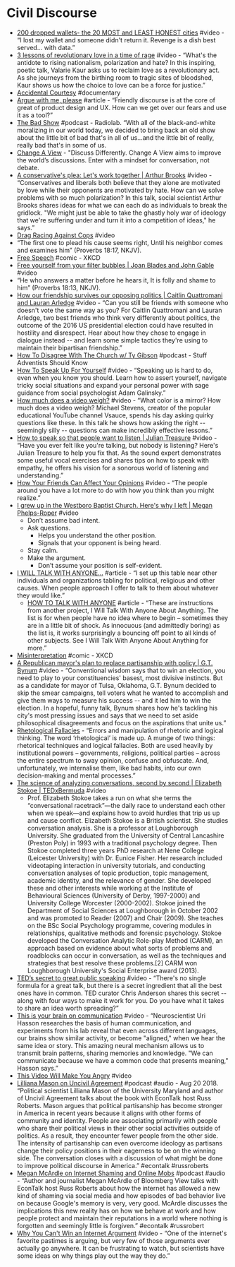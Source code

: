 # Civil Discourse



* [200 dropped wallets- the 20 MOST and LEAST HONEST cities](https://www.youtube.com/watch?v=jnL7sJYblGY) \#video - “I lost my wallet and someone didn't return it. Revenge is a dish best served... with data.”
* [3 lessons of revolutionary love in a time of rage](https://www.ted.com/talks/valarie_kaur_3_lessons_of_revolutionary_love_in_a_time_of_rage) \#video - “What's the antidote to rising nationalism, polarization and hate? In this inspiring, poetic talk, Valarie Kaur asks us to reclaim love as a revolutionary act. As she journeys from the birthing room to tragic sites of bloodshed, Kaur shows us how the choice to love can be a force for justice.”
* [Accidental Courtesy](https://accidentalcourtesy.com/) \#documentary
* [Argue with me, please](https://uxdesign.cc/argue-with-me-please-f8a8541982c4?ref=webdesignernews.com) \#article - “Friendly discourse is at the core of great of product design and UX. How can we get over our fears and use it as a tool?”
* [The Bad Show](https://www.wnycstudios.org/story/bad-show) \#podcast - Radiolab. “With all of the black-and-white moralizing in our world today, we decided to bring back an old show about the little bit of bad that's in all of us...and the little bit of really, really bad that's in some of us.
* [Change A View](https://www.changeaview.com/cav/posts) - "Discuss Differently. Change A View aims to improve the world’s discussions. Enter with a mindset for conversation, not debate.
* [A conservative's plea: Let's work together \| Arthur Brooks](https://youtu.be/87AEeLpodnE) \#video - “Conservatives and liberals both believe that they alone are motivated by love while their opponents are motivated by hate. How can we solve problems with so much polarization? In this talk, social scientist Arthur Brooks shares ideas for what we can each do as individuals to break the gridlock. "We might just be able to take the ghastly holy war of ideology that we're suffering under and turn it into a competition of ideas," he says.”
* [Drag Racing Against Cops](https://www.youtube.com/watch?v=z7cuSp-Vhqw) \#video
* “The first one to plead his cause seems right, Until his neighbor comes and examines him” \(Proverbs 18:17, NKJV\).
* [Free Speech](https://xkcd.com/1357/) \#comic - XKCD
* [Free yourself from your filter bubbles \| Joan Blades and John Gable](https://youtu.be/jtVIDBs60S8) \#video
* “He who answers a matter before he hears it, It is folly and shame to him” \(Proverbs 18:13, NKJV\).
* [How our friendship survives our opposing politics \| Caitlin Quattromani and Lauran Arledge](https://www.youtube.com/watch?v=qty0NjF3pdQ&index=58&list=PLIilwIraDV2LO0itulEQl76KwCRhCdN8H) \#video - “Can you still be friends with someone who doesn't vote the same way as you? For Caitlin Quattromani and Lauran Arledge, two best friends who think very differently about politics, the outcome of the 2016 US presidential election could have resulted in hostility and disrespect. Hear about how they chose to engage in dialogue instead -- and learn some simple tactics they're using to maintain their bipartisan friendship.”
* [How To Disagree With The Church w/ Ty Gibson](http://castbox.fm/episode/How-To-Disagree-With-The-Church-w%2F-Ty-Gibson-id1096875-id63165496?utm_campaign=a_share_ep&utm_medium=dlink&utm_source=a_share&country=us) \#podcast - Stuff Adventists Should Know
* [How To Speak Up For Yourself](https://www.ted.com/talks/adam_galinsky_how_to_speak_up_for_yourself?rid=HhBuVXNNDEzX&utm_source=recommendation&utm_medium=email&utm_campaign=explore&utm_term=watchNow) \#video - “Speaking up is hard to do, even when you know you should. Learn how to assert yourself, navigate tricky social situations and expand your personal power with sage guidance from social psychologist Adam Galinsky.”
* [How much does a video weigh?](https://www.ted.com/talks/how_much_does_a_video_weigh#t-440297) \#video - “What color is a mirror? How much does a video weigh? Michael Stevens, creator of the popular educational YouTube channel Vsauce, spends his day asking quirky questions like these. In this talk he shows how asking the right -- seemingly silly -- questions can make incredibly effective lessons.”
* [How to speak so that people want to listen \| Julian Treasure](https://youtu.be/eIho2S0ZahI) \#video - “Have you ever felt like you're talking, but nobody is listening? Here's Julian Treasure to help you fix that. As the sound expert demonstrates some useful vocal exercises and shares tips on how to speak with empathy, he offers his vision for a sonorous world of listening and understanding.”
* [How Your Friends Can Affect Your Opinions](https://youtu.be/yBqAt8psYBA) \#video - “The people around you have a lot more to do with how you think than you might realize.”
* [I grew up in the Westboro Baptist Church. Here's why I left \| Megan Phelps-Roper](https://www.youtube.com/watch?v=bVV2Zk88beY&list=PLOGi5-fAu8bFBu6hFFeZ1qWJdJUXAOhZG) \#video
  * Don’t assume bad intent.
  * Ask questions.
    * Helps you understand the other position.
    * Signals that your opponent is being heard.
  * Stay calm.
  * Make the argument.
    * Don’t assume your position is self-evident.
* [I WILL TALK WITH ANYONE…](https://visitsteve.com/made/talkwithanyone/) \#article - “I set up this table near other individuals and organizations tabling for political, religious and other causes. When people approach I offer to talk to them about whatever they would like.”
  * [HOW TO TALK WITH ANYONE](https://visitsteve.com/made/how-to-talk-to-anyone/) \#article - “These are instructions from another project, I Will Talk With Anyone About Anything. The list is for when people have no idea where to begin – sometimes they are in a little bit of shock. As innocuous \(and admittedly boring\) as the list is, it works surprisingly a bouncing off point to all kinds of other subjects. See I Will Talk With Anyone About Anything for more.”
* [Misinterpretation](https://xkcd.com/1984/) \#comic - XKCD
* [A Republican mayor's plan to replace partisanship with policy \| G.T. Bynum](https://youtu.be/CiLn-GrcuEs) \#video - “Conventional wisdom says that to win an election, you need to play to your constituencies' basest, most divisive instincts. But as a candidate for mayor of Tulsa, Oklahoma, G.T. Bynum decided to skip the smear campaigns, tell voters what he wanted to accomplish and give them ways to measure his success -- and it led him to win the election. In a hopeful, funny talk, Bynum shares how he's tackling his city's most pressing issues and says that we need to set aside philosophical disagreements and focus on the aspirations that unite us.”
* [Rhetological Fallacies](https://informationisbeautiful.net/visualizations/rhetological-fallacies/) - “Errors and manipulation of rhetoric and logical thinking. The word ‘rhetological’ is made up. A munge of two things: rhetorical techniques and logical fallacies. Both are used heavily by institutional powers – governments, religions, political parties – across the entire spectrum to sway opinion, confuse and obfuscate. And, unfortunately, we internalise them, like bad habits, into our own decision-making and mental processes.”
* [The science of analyzing conversations, second by second \| Elizabeth Stokoe \| TEDxBermuda](https://youtu.be/MtOG5PK8xDA) \#video
  * Prof. Elizabeth Stokoe takes a run on what she terms the “conversational racetrack”—the daily race to understand each other when we speak—and explains how to avoid  hurdles that trip us up and cause conflict.  Elizabeth Stokoe is a British scientist. She studies conversation analysis. She is a professor at Loughborough University. She graduated from the University of Central Lancashire \(Preston Poly\) in 1993 with a traditional psychology degree. Then Stokoe completed three years PhD research at Nene College \(Leicester University\) with Dr. Eunice Fisher.  Her research included videotaping interaction in university tutorials, and conducting conversation analyses of topic production, topic management, academic identity, and the relevance of gender. She developed these and other interests while working at the Institute of Behavioural Sciences \(University of Derby, 1997-2000\) and University College Worcester \(2000-2002\).  Stokoe joined the Department of Social Sciences at Loughborough in October 2002 and was promoted to Reader \(2007\) and Chair \(2009\). She teaches on the BSc Social Psychology programme, covering modules in relationships, qualitative methods and forensic psychology.  Stokoe developed the Conversation Analytic Role-play Method \(CARM\), an approach based on evidence about what sorts of problems and roadblocks can occur in conversation, as well as the techniques and strategies that best resolve these problems.\[2\] CARM won Loughborough University's Social Enterprise award \(2013\).
* [TED’s secret to great public speaking](https://www.ted.com/talks/chris_anderson_teds_secret_to_great_public_speaking) \#video - “There's no single formula for a great talk, but there is a secret ingredient that all the best ones have in common. TED curator Chris Anderson shares this secret -- along with four ways to make it work for you. Do you have what it takes to share an idea worth spreading?”
* [This is your brain on communication](https://www.ted.com/talks/uri_hasson_this_is_your_brain_on_communication#t-792892) \#video - “Neuroscientist Uri Hasson researches the basis of human communication, and experiments from his lab reveal that even across different languages, our brains show similar activity, or become "aligned," when we hear the same idea or story. This amazing neural mechanism allows us to transmit brain patterns, sharing memories and knowledge. "We can communicate because we have a common code that presents meaning," Hasson says.”
* [This Video Will Make You Angry](https://www.youtube.com/watch?v=rE3j_RHkqJc) \#video
* [Lilliana Mason on Uncivil Agreement](http://www.econtalk.org/lilliana-mason-on-uncivil-agreement/) \#podcast \#audio - Aug 20 2018. “Political scientist Lilliana Mason of the University Maryland and author of Uncivil Agreement talks about the book with EconTalk host Russ Roberts. Mason argues that political partisanship has become stronger in America in recent years because it aligns with other forms of community and identity. People are associating primarily with people who share their political views in their other social activities outside of politics. As a result, they encounter fewer people from the other side. The intensity of partisanship can even overcome ideology as partisans change their policy positions in their eagerness to be on the winning side. The conversation closes with a discussion of what might be done to improve political discourse in America.” \#econtalk \#russroberts
* [Megan McArdle on Internet Shaming and Online Mobs](http://www.econtalk.org/archives/2017/10/megan_mcardle_o.html) \#podcast \#audio - “Author and journalist Megan McArdle of Bloomberg View talks with EconTalk host Russ Roberts about how the internet has allowed a new kind of shaming via social media and how episodes of bad behavior live on because Google's memory is very, very good. McArdle discusses the implications this new reality has on how we behave at work and how people protect and maintain their reputations in a world where nothing is forgotten and seemingly little is forgiven.” \#econtalk \#russrobert
* [Why You Can't Win an Internet Argument](https://youtu.be/YWKUhZJp7uw) \#video - “One of the internet's favorite pastimes is arguing, but very few of those arguments ever actually go anywhere. It can be frustrating to watch, but scientists have some ideas on why things play out the way they do.”


